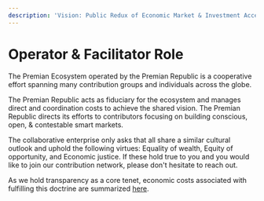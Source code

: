 ```yaml
---
description: 'Vision: Public Redux of Economic Market & Investment Access [PREMIA]'
---
```


# Operator & Facilitator Role

The Premian Ecosystem operated by the Premian Republic is a cooperative effort spanning many contribution groups and individuals across the globe. &#x20;

The Premian Republic acts as fiduciary for the ecosystem and manages direct and coordination costs to achieve the shared vision.  The Premian Republic directs its efforts to contributors focusing on building conscious, open, & contestable smart markets. &#x20;

The collaborative enterprise only asks that all share a similar cultural outlook and uphold the following virtues: Equality of wealth, Equity of opportunity, and Economic justice.  If these hold true to you and you would like to join our contribution network, please don't hesitate to reach out.

As we hold transparency as a core tenet, economic costs associated with fulfilling this doctrine are summarized [here](operational-expenditure-and-maintenance-costs.md).
